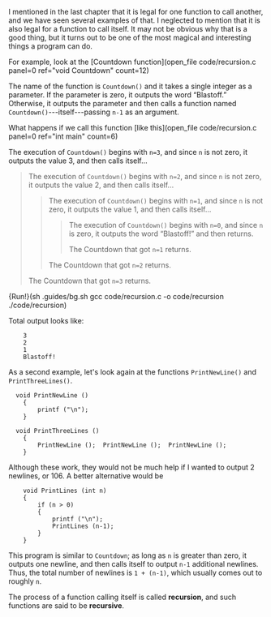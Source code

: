 I mentioned in the last chapter that it is legal for one function to call another, and we have seen several examples of that.  I neglected to mention that it is also legal for a function to call itself.  It may not be obvious why that is a good thing, but it turns out to be one of the most magical and interesting things a program can do.

For example, look at the [Countdown function](open_file code/recursion.c panel=0 ref="void Countdown" count=12)

The name of the function is `Countdown()` and it takes a single integer as a parameter.  If the parameter is zero, it outputs the word “Blastoff.”  Otherwise, it outputs the parameter and then calls a function named `Countdown()`---itself---passing `n-1` as an argument.

What happens if we call this function [like this](open_file code/recursion.c panel=0 ref="int main" count=6)

The execution of `Countdown()` begins with `n=3`, and since `n` is not zero, it outputs the value 3, and then calls itself...



> The execution of `Countdown()` begins with `n=2`, and
> since `n` is not zero, it outputs the value 2, and then
> calls itself...
> 
>> The execution of `Countdown()` begins with `n=1`, and
>> since `n` is not zero, it outputs the value 1, and then
>> calls itself...
>>>
>>> The execution of `Countdown()` begins with `n=0`, and
>>> since `n` is zero, it outputs the word “Blastoff!”
>>> and then returns.
>>>
>>>The Countdown that got `n=1` returns.
>>
>>The Countdown that got `n=2` returns.
>
>The Countdown that got `n=3` returns.

{Run!}(sh .guides/bg.sh gcc code/recursion.c -o code/recursion ./code/recursion)

Total output looks like:

```code
    3
    2
    1
    Blastoff!
```
As a second example, let's look again at the functions `PrintNewLine()` and `PrintThreeLines()`.

```code
  void PrintNewLine () 
    {
        printf ("\n");
    }

  void PrintThreeLines () 
    {
        PrintNewLine ();  PrintNewLine ();  PrintNewLine ();
    }
```
Although these work, they would not be much help if I wanted to output 2 newlines, or 106.  A better alternative would be

```code
    void PrintLines (int n) 
    {
        if (n > 0) 
        {
            printf ("\n");
            PrintLines (n-1);
        }
    }
```
This program is similar to `Countdown`; as long as `n` is greater than zero, it outputs one newline, and then calls itself to output `n-1` additional newlines.  Thus, the total number of newlines is `1 + (n-1)`, which usually comes out to roughly `n`.


The process of a function calling itself is called **recursion**, and such functions are said to be **recursive**.